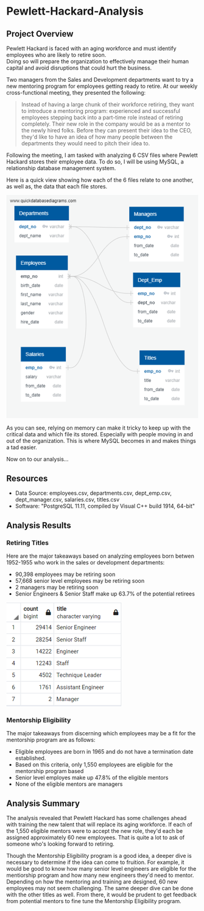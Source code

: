 # Pewlett-Hackard-Analysis



## Project Overview

Pewlett Hackard is faced with an aging workforce and must identify employees who are likely to retire soon.  
Doing so will prepare the organization to effectively manage their human capital and avoid disruptions that could hurt the business. 


Two managers from the Sales and Development departments want to try a new mentoring program for employees getting ready to retire.  At our weekly cross-functional meeting, they presented the following: 
> Instead of having a large chunk of their workforce retiring, they want to introduce a mentoring program: experienced and successful employees stepping back into a part-time role instead of retiring completely. Their new role in the company would be as a mentor to the newly hired folks. Before they can present their idea to the CEO, they'd like to have an idea of how many people between the departments they would need to pitch their idea to.
> 


Following the meeting, I am tasked with analyzing 6 CSV files where Pewlett Hackard stores their employee data.  To do so, I will be using MySQL, a relationship database management system.   


Here is a quick view showing how each of the 6 files relate to one another, as well as, the data that each file stores.

![Employee Database](https://github.com/ashley-green1/Pewlett-Hackard-Analysis/blob/master/EmployeeDB.png)

As you can see, relying on memory can make it tricky to keep up with the critical data and which file its stored.  Especially with people moving in and out of the organization.  This is where MySQL becomes in and makes things a tad easier.

Now on to our analysis...


## Resources

- Data Source: employees.csv, departments.csv, dept_emp.csv, dept_manager.csv, salaries.csv, titles.csv
- Software: "PostgreSQL 11.11, compiled by Visual C++ build 1914, 64-bit"


## Analysis Results

### Retiring Titles
Here are the major takeaways based on analyzing employees born betwen 1952-1955 who work in the sales or development departments:
*  90,398 employees may be retiring soon
*  57,668 senior level employees may be retiring soon
*  2 managers may be retiring soon
*  Senior Engineers & Senior Staff make up 63.7% of the potential retirees
  
![Retiring Titles](https://github.com/ashley-green1/Pewlett-Hackard-Analysis/blob/master/retiring_titles.png)

### Mentorship Eligibility

The major takeaways from discerning which employees may be a fit for the mentorship program are as follows:
*  Eligible employees are born in 1965 and do not have a termination date established.
*  Based on this criteria, only 1,550 employees are eligible for the mentorship program based 
*  Senior level employes make up 47.8% of the eligible mentors
*  None of the eligible mentors are managers

## Analysis Summary

The analysis revealed that Pewlett Hackard has some challenges ahead with training the new talent that will replace its aging workforce.  If each of the 1,550 eligible mentors were to accept the new role, they'd each be assigned approximately 60 new employees.  That is quite a lot to ask of someone who's looking forward to retiring. 

Though the Mentorship Eligibility program is a good idea, a deeper dive is necessary to determine if the idea can come to fruition. For example, it would be good to know how many senior level engineers are eligible for the mentiorship program and how many new engineers they'd need to mentor. Depending on how the mentoring and training are designed, 60 new employees may not seem challenging. The same deeper dive can be done with the other titles as well.  From there, it would be prudent to get feedback from potential mentors to fine tune the Mentorship Eligibility program.


